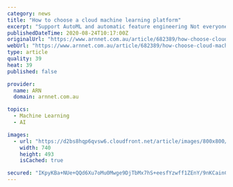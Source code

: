 ```yaml
---
category: news
title: "How to choose a cloud machine learning platform"
excerpt: "Support AutoML and automatic feature engineering Not everyone is good at picking machine learning models, selecting features (the variables that are used by the model), and engineering new ..."
publishedDateTime: 2020-08-24T10:17:00Z
originalUrl: "https://www.arnnet.com.au/article/682389/how-choose-cloud-machine-learning-platform/?fp=2&fpid=1"
webUrl: "https://www.arnnet.com.au/article/682389/how-choose-cloud-machine-learning-platform/?fp=2&fpid=1"
type: article
quality: 39
heat: 39
published: false

provider:
  name: ARN
  domain: arnnet.com.au

topics:
  - Machine Learning
  - AI

images:
  - url: "https://d2bs8hqp6qvsw6.cloudfront.net/article/images/800x800/promoted_content/promo/cloud_2.jpg"
    width: 740
    height: 493
    isCached: true

secured: "IKpyKBa+NUe+QQd6Xu7oMu0Mwge9DjTbMx7hS+eesfYzwff1ZEnY/9nKCainCFJi6RTaZIcBlfLYmAtZEVvxvOgGkyhXCraN4iXho1Z4fpM/PhDsEzv7lrgDTLTMHFudr6UIqsoA2A1+GhZzv8563o8HC2cY0sKGrBXVgv7mz0gHv9RcYiugL5pgmivqHcLqiP4pNiFUHHyXR9XX+I8WVdEaYQgOSTIU68Ha4djQ6labstlrKdEKaa7h/m6kG42n7JkgGO9OW6lK4AQ0J4YANfu+X8pa2XJ8xPUH9llBDIutj9+Gxm2TlGDaEvi7x1dBsl4uz1xwBdkhQ1sJB04NVGh8Pd929WwWII7453mbEaQ=;8R1SjZWFxHp1tRa3J/vhHg=="
---
```


